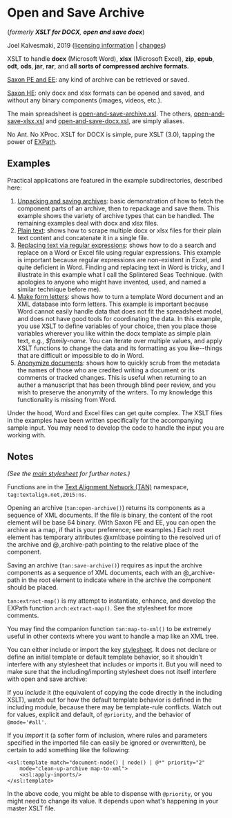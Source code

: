 # Open and Save Archive
(_formerly **XSLT for DOCX**, **open and save docx**_)

Joel Kalvesmaki, 2019 ([licensing information](LICENSE.md) | [changes](CHANGES.md))

XSLT to handle **docx** (Microsoft Word), **xlsx** (Microsoft Excel), **zip**, **epub**, **odt**, **ods**, **jar**, **rar**, and **all sorts of compressed archive formats**.

[Saxon PE and EE](http://saxonica.com/products/products.xml): any kind of archive can be retrieved or saved.

[Saxon HE](http://saxonica.com/products/products.xml): only docx and xlsx formats can be opened and saved, and without any binary components (images, videos, etc.).

The main spreadsheet is [open-and-save-archive.xsl](open-and-save-archive.xsl). The others, [open-and-save-xlsx.xsl](open-and-save-xlsx.xsl) and [open-and-save-docx.xsl](open-and-save-docx.xsl), are simply aliases. 

No Ant. No XProc. XSLT for DOCX is simple, pure XSLT (3.0), tapping the power of [EXPath](http://expath.org).

## Examples

Practical applications are featured in the example subdirectories, described here:

1. [Unpacking and saving archives](example%201,%20unpacking%20and%20saving%20various%20archives): basic demonstration of how to fetch the component parts of an archive, then to repackage and save them. This example shows the variety of archive types that can be handled. The remaining examples deal with docx and xlsx files. 
1. [Plain text](example%202%2C%20get%20plain%20text): shows how to scrape multiple docx or xlsx files for their plain text content and concatenate it in a single file.
1. [Replacing text via regular expressions](example%203%2C%20change%20with%20regular%20expressions): shows how to do a search and replace on a Word or Excel file using regular expressions. This example is important because regular expressions are non-existent in Excel, and quite deficient in Word. Finding and replacing text in Word is tricky, and I illustrate in this example what I call the Splintered Seas Technique. (with apologies to anyone who might have invented, used, and named a similar technique before me).  
1. [Make form letters](example%204%2C%20make%20form%20letters): shows how to turn a template Word document and an XML database into form letters. This example is important because Word cannot easily handle data that does not fit the spreadsheet model, and does not have good tools for coordinating the data. In this example, you use XSLT to define variables of your choice, then you place those variables wherever you like within the docx template as simple plain text, e.g., *$family-name*. You can iterate over multiple values, and apply XSLT functions to change the data and its formatting as you like--things that are difficult or impossible to do in Word.
1. [Anonymize documents](example%205,%20anonymize%20document): shows how to quickly scrub from the metadata the names of those who are credited writing a document or its comments or tracked changes. This is useful when returning to an auther a manuscript that has been through blind peer review, and you wish to preserve the anonymity of the writers. To my knowledge this functionality is missing from Word.

Under the hood, Word and Excel files can get quite complex. The XSLT files in the examples have been written specifically for the accompanying sample input. You may need to develop the code to handle the input you are working with.  

## Notes

_(See the [main stylesheet](open-and-save-archive.xsl) for further notes.)_ 

Functions are in the [Text Alignment Network (TAN)](http://textalign.net) namespace, `tag:textalign.net,2015:ns`.

Opening an archive (`tan:open-archive()`) returns its components as a sequence of XML documents. If the file is binary, the content of the root element will be base 64 binary. (With Saxon PE and EE, you can open the archive as a map, if that is your preference; see examples.) Each root element has temporary attributes @xml:base pointing to the resolved uri of the archive and @_archive-path pointing to the relative place of the component. 

Saving an archive (`tan:save-archive()`) requires as input the archive components as a sequence of XML documents, each with an @_archive-path in the root element to indicate where in the archive the component should be placed.

`tan:extract-map()` is my attempt to instantiate, enhance, and develop the EXPath function `arch:extract-map()`. See the stylesheet for more comments. 

You may find the companion function `tan:map-to-xml()` to be extremely useful in other contexts where you want to handle a map like an XML tree.

You can either include or import the key [stylesheet](open-and-save-archive.xsl).  It does not declare or define an initial template or default template behavior, so it shouldn't interfere with any stylesheet that includes or imports it. But you will need to make sure that the including/importing stylesheet does not itself interfere with open and save archive:

If you *include* it (the equivalent of copying the code directly in the including XSLT), watch out for how the default template behavior is defined in the including module, because there may be template-rule conflicts. Watch out for values, explicit and default, of `@priority`, and the behavior of `@mode='#all'`.

If you *import* it (a softer form of inclusion, where rules and parameters specified in the imported file can easily be ignored or overwritten), be certain to add something like the following:

    <xsl:template match="document-node() | node() | @*" priority="2"
        mode="clean-up-archive map-to-xml">
        <xsl:apply-imports/>
    </xsl:template>
    
In the above code, you might be able to dispense with `@priority`, or you might need to change its value. It depends upon what's happening in your master XSLT file.  
 